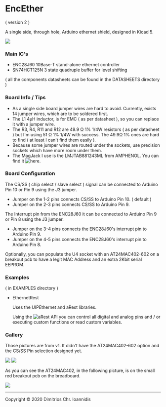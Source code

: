 # EncEther

( version 2 )

A single side, through hole, Arduino ethernet shield, designed in Kicad 5. 



![](https://scm.nephelae.eu/attachments/e00935e9-16aa-4685-a2b0-f74aa86cb5e5)



### Main IC's


* ENC28J60        10Base-T stand-alone ethernet controller
* SN74HCT125N     3 state quadruple buffer for level shifting

( all the components datasheets can be found in the DATASHEETS directory )


### Board Info / Tips

* As a single side board jumper wires are hard to avoid. Currently, exists 14 jumper wires, which are to be soldered first.
* The L1 4μH inductor, is for EMC ( as per datasheet ), so you can replace it with a jumper wire.
* The R3, R4, R11 and R12 are 49.9 Ω 1% 1/4W resistors ( as per datasheet ) but I'm using 51 Ω 1% 1/4W with success. The 49.9Ω 1% ones are hard to find ( at least I can't find them easily ).
* Because some jumper wires are routed under the sockets, use precision sockets which have more room under them.
* The MagJack I use is the LMJTAB881243ML from AMPHENOL. You can find it ![here](https://www.tme.eu/en/details/lmjtab881243m-l/rj-connectors/amphenol/lmjtab881243ml/).

### Board Configuration 


The CS/SS ( chip select / slave select ) signal can be connected to Arduino Pin 10 or Pin 9 using the J3 jumper.

* Jumper on the 1-2 pins connects CS/SS to Arduino Pin 10. ( default )
* Jumper on the 2-3 pins connects CS/SS to Arduino Pin 9.


The Interrupt pin from the ENC28J60 it can be connected to Arduino Pin 9 or Pin 8 using the J3 jumper.

* Jumper on the 3-4 pins connects the ENC28J60's interrupt pin to Arduino Pin 9.
* Jumper on the 4-5 pins connects the ENC28J60's interrupt pin to Arduino Pin 8.


Optionally, you can populate the U4 socket with an AT24MAC402-602 on a breakout pcb to have a legit MAC Address and an extra 2Kbit serial EEPROM.


### Examples

( in EXAMPLES directory )

 * EthernetRest 
  
   Uses the UIPEthernet and aRest libraries.
   
   Using the ![aRest API](https://github.com/marcoschwartz/aREST#api-documentation) you can control all digital and analog pins and / or executing custom functions or read custom variables.

### Gallery

Those pictures are from v1. It didn't have the AT24MAC402-602 option and the CS/SS Pin selection designed yet.



![](https://scm.nephelae.eu/attachments/b76a6e99-8b8f-4dfb-836d-3518fe474f24)
![](https://scm.nephelae.eu/attachments/8d4cf74e-7e1a-4a05-a1f8-1e81f1515c8c)



As you can see the AT24MAC402, in the following picture, is on the small red breakout pcb on the breadboard.



![](https://scm.nephelae.eu/attachments/55d9cd06-ae08-4b33-aa3e-fe5f2020ff65)


-----


Copyright © 2020 Dimitrios Chr. Ioannidis
